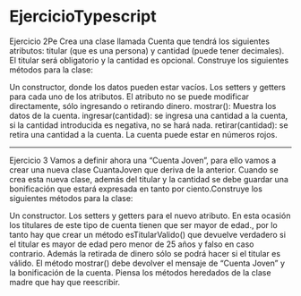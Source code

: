# EjercicioTypescript

Ejercicio 2Pe
Crea una clase llamada Cuenta que tendrá los siguientes atributos: titular (que es una persona) y cantidad (puede tener decimales). El titular será obligatorio y la cantidad es opcional. Construye los siguientes métodos para la clase:

Un constructor, donde los datos pueden estar vacíos.
Los setters y getters para cada uno de los atributos. El atributo no se puede modificar directamente, sólo ingresando o retirando dinero.
mostrar(): Muestra los datos de la cuenta.
ingresar(cantidad): se ingresa una cantidad a la cuenta, si la cantidad introducida es negativa, no se hará nada.
retirar(cantidad): se retira una cantidad a la cuenta. La cuenta puede estar en números rojos.

------------------------------------------------------------------------------------------------------------------
Ejercicio 3
Vamos a definir ahora una “Cuenta Joven”, para ello vamos a crear una nueva clase CuantaJoven que deriva de la anterior. Cuando se crea esta nueva clase, además del titular y la cantidad se debe guardar una bonificación que estará expresada en tanto por ciento.Construye los siguientes métodos para la clase:

Un constructor.
Los setters y getters para el nuevo atributo.
En esta ocasión los titulares de este tipo de cuenta tienen que ser mayor de edad., por lo tanto hay que crear un método esTitularValido() que devuelve verdadero si el titular es mayor de edad pero menor de 25 años y falso en caso contrario.
Además la retirada de dinero sólo se podrá hacer si el titular es válido.
El método mostrar() debe devolver el mensaje de “Cuenta Joven” y la bonificación de la cuenta.
Piensa los métodos heredados de la clase madre que hay que reescribir.
